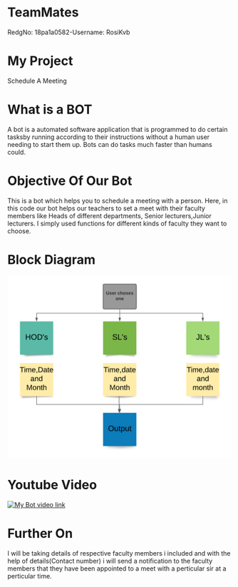 # TeamMates
RedgNo: 18pa1a0582-Username: RosiKvb

# My Project
Schedule A Meeting

# What is a BOT
A bot is a automated software application that is programmed to do certain tasksby running according to their 
instructions without a human user needing to start them up.
Bots can do tasks much faster than humans could.

# Objective Of Our Bot 
This is a bot which helps you to schedule a meeting with a person.
Here, in this code our bot helps our teachers to set a meet with their faculty members like Heads of different departments,
Senior lecturers,Junior lecturers.
I simply used functions for different kinds of faculty they want to choose.

# Block Diagram
![block diagram](https://raw.githubusercontent.com/AwaisGH/ScheduleAMeet/main/Blank%20diagram.png)

# Youtube Video
[![My Bot video link](https://img.youtube.com/vi/T3BMnxA0HMU/0.jpg)](https://www.youtube.com/watch?v=T3BMnxA0HMU)

# Further On
I will be taking details of respective faculty members i included and with the help of details(Contact number) i will
send a notification to the faculty members that they have been appointed to a meet with a perticular sir at a perticular time.
